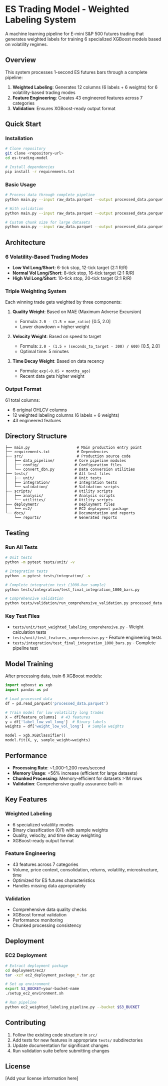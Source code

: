 # ES Trading Model - Weighted Labeling System

A machine learning pipeline for E-mini S&P 500 futures trading that generates weighted labels for training 6 specialized XGBoost models based on volatility regimes.

## Overview

This system processes 1-second ES futures bars through a complete pipeline:

1. **Weighted Labeling**: Generates 12 columns (6 labels + 6 weights) for 6 volatility-based trading modes
2. **Feature Engineering**: Creates 43 engineered features across 7 categories
3. **Validation**: Ensures XGBoost-ready output format

## Quick Start

### Installation

```bash
# Clone repository
git clone <repository-url>
cd es-trading-model

# Install dependencies
pip install -r requirements.txt
```

### Basic Usage

```bash
# Process data through complete pipeline
python main.py --input raw_data.parquet --output processed_data.parquet

# With validation
python main.py --input raw_data.parquet --output processed_data.parquet --validate

# Custom chunk size for large datasets
python main.py --input raw_data.parquet --output processed_data.parquet --chunk-size 5000
```

## Architecture

### 6 Volatility-Based Trading Modes

- **Low Vol Long/Short**: 6-tick stop, 12-tick target (2:1 R/R)
- **Normal Vol Long/Short**: 8-tick stop, 16-tick target (2:1 R/R)  
- **High Vol Long/Short**: 10-tick stop, 20-tick target (2:1 R/R)

### Triple Weighting System

Each winning trade gets weighted by three components:

1. **Quality Weight**: Based on MAE (Maximum Adverse Excursion)
   - Formula: `2.0 - (1.5 × mae_ratio)` [0.5, 2.0]
   - Lower drawdown = higher weight

2. **Velocity Weight**: Based on speed to target
   - Formula: `2.0 - (1.5 × (seconds_to_target - 300) / 600)` [0.5, 2.0]
   - Optimal time: 5 minutes

3. **Time Decay Weight**: Based on data recency
   - Formula: `exp(-0.05 × months_ago)`
   - Recent data gets higher weight

### Output Format

61 total columns:
- 6 original OHLCV columns
- 12 weighted labeling columns (6 labels + 6 weights)
- 43 engineered features

## Directory Structure

```
├── main.py                     # Main production entry point
├── requirements.txt            # Dependencies
├── src/                        # Production source code
│   ├── data_pipeline/         # Core pipeline modules
│   ├── config/                # Configuration files
│   └── convert_dbn.py         # Data conversion utilities
├── tests/                     # All test files
│   ├── unit/                  # Unit tests
│   ├── integration/           # Integration tests
│   └── validation/            # Validation scripts
├── scripts/                   # Utility scripts
│   ├── analysis/              # Analysis scripts
│   └── utilities/             # Utility scripts
├── deployment/                # Deployment files
│   └── ec2/                   # EC2 deployment package
└── docs/                      # Documentation and reports
    └── reports/               # Generated reports
```

## Testing

### Run All Tests

```bash
# Unit tests
python -m pytest tests/unit/ -v

# Integration tests  
python -m pytest tests/integration/ -v

# Complete integration test (1000-bar sample)
python tests/integration/test_final_integration_1000_bars.py

# Comprehensive validation
python tests/validation/run_comprehensive_validation.py processed_data.parquet
```

### Key Test Files

- `tests/unit/test_weighted_labeling_comprehensive.py` - Weight calculation tests
- `tests/unit/test_features_comprehensive.py` - Feature engineering tests
- `tests/integration/test_final_integration_1000_bars.py` - Complete pipeline test

## Model Training

After processing data, train 6 XGBoost models:

```python
import xgboost as xgb
import pandas as pd

# Load processed data
df = pd.read_parquet('processed_data.parquet')

# Train model for low volatility long trades
X = df[feature_columns]  # 43 features
y = df['label_low_vol_long']  # Binary labels
weights = df['weight_low_vol_long']  # Sample weights

model = xgb.XGBClassifier()
model.fit(X, y, sample_weight=weights)
```

## Performance

- **Processing Rate**: ~1,000-1,200 rows/second
- **Memory Usage**: +56% increase (efficient for large datasets)
- **Chunked Processing**: Memory-efficient for datasets >1M rows
- **Validation**: Comprehensive quality assurance built-in

## Key Features

### Weighted Labeling
- 6 specialized volatility modes
- Binary classification (0/1) with sample weights
- Quality, velocity, and time decay weighting
- XGBoost-ready output format

### Feature Engineering
- 43 features across 7 categories
- Volume, price context, consolidation, returns, volatility, microstructure, time
- Optimized for ES futures characteristics
- Handles missing data appropriately

### Validation
- Comprehensive data quality checks
- XGBoost format validation
- Performance monitoring
- Chunked processing consistency

## Deployment

### EC2 Deployment

```bash
# Extract deployment package
cd deployment/ec2/
tar -xzf ec2_deployment_package_*.tar.gz

# Set up environment
export S3_BUCKET=your-bucket-name
./setup_ec2_environment.sh

# Run pipeline
python ec2_weighted_labeling_pipeline.py --bucket $S3_BUCKET
```

## Contributing

1. Follow the existing code structure in `src/`
2. Add tests for new features in appropriate `tests/` subdirectories
3. Update documentation for significant changes
4. Run validation suite before submitting changes

## License

[Add your license information here]
